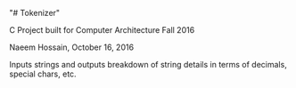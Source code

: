 "# Tokenizer" 

C Project built for Computer Architecture Fall 2016

Naeem Hossain, October 16, 2016

Inputs strings and outputs breakdown of string details in terms of decimals, special chars, etc. 

